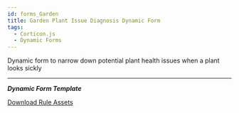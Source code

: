 ```yaml
---
id: forms_Garden
title: Garden Plant Issue Diagnosis Dynamic Form
tags:
  - Corticon.js
  - Dynamic Forms
---
```


Dynamic form to narrow down potential plant health issues when a plant looks sickly

---

_**Dynamic Form Template**_


[Download Rule Assets
](https://minhaskamal.github.io/DownGit/#/home?url=https://github.com/corticon/templates/blob/main//form-templates/Plant-Clinic/Rule%20Assets.zip)

<script async src="//jsfiddle.net/notedhelms/b0a5qjeu/5/embed/result/"></script>